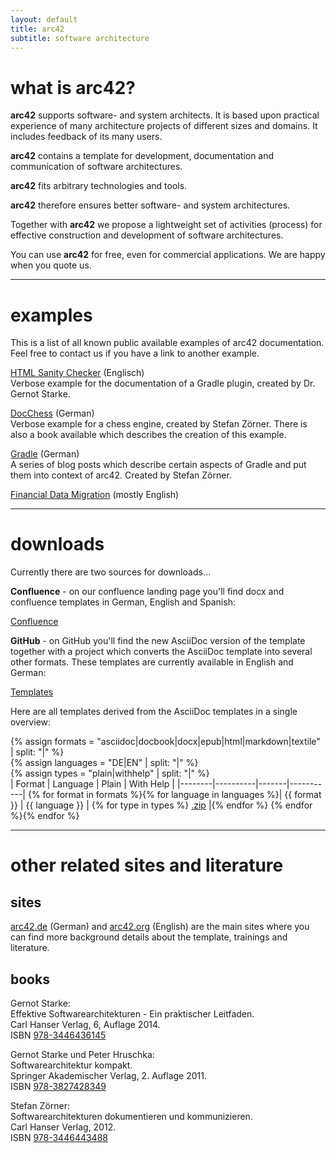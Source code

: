 ```yaml
---
layout: default
title: arc42
subtitle: software architecture
---
```


# what is arc42?

**arc42** supports software- and system architects. It is based upon practical experience of many architecture projects of different sizes and domains. It includes feedback of its many users.

**arc42** contains a template for development, documentation and communication of software architectures.

**arc42** fits arbitrary technologies and tools.

**arc42** therefore ensures better software- and system architectures.

Together with **arc42** we propose a lightweight set of activities (process) for effective construction and development of software architectures.

You can use **arc42** for free, even for commercial applications. We are happy when you quote us.

----

# examples

This is a list of all known public available examples of arc42 documentation.
Feel free to contact us if you have a link to another example.

[HTML Sanity Checker](http://aim42.github.io/htmlSanityCheck/hsc_arc42.html) (Englisch)  
Verbose example for the documentation of a Gradle plugin, created by Dr. Gernot Starke.

[DocChess](http://www.dokchess.de/dokchess/arc42/) (German)  
Verbose example for a chess engine, created by Stefan Z&ouml;rner. There is also a book available which describes the creation of this example.

[Gradle](http://www.embarc.de/arc42-starschnitt-gradle/) (German)  
A series of blog posts which describe certain aspects of Gradle and put them into context of arc42. Created by Stefan Z&ouml;rner.

[Financial Data Migration](http://confluence.arc42.org/display/migrationEg/Financial+Data+Migration) (mostly English)

----

# downloads

Currently there are two sources for downloads...

**Confluence** - on our confluence landing page you'll find docx and confluence templates in German, English and Spanish:

<p>
  <section id="confluence" class="clearfix" >
    <a href="http://confluence.arc42.org/display/LANDINGZON/landing+zone" id="download" class="button"><span>Confluence</span></a>
  </section>
</p>

**GitHub** - on GitHub you'll find the new AsciiDoc version of the template together with a project which converts the AsciiDoc template into several other formats. These templates are currently available in English and German:

<p>
  <section id="downloads" class="clearfix">
    <a href="https://github.com/arc42/arc42-template" id="view-on-github" class="button"><span>Templates</span></a>
  </section>
</p>	

Here are all templates derived from the AsciiDoc templates in a single overview:

{% assign formats = "asciidoc|docbook|docx|epub|html|markdown|textile" | split: "|"  %}  
{% assign languages = "DE|EN" | split: "|"  %}  
{% assign types = "plain|withhelp" | split: "|"  %}  
| Format | Language | Plain | With Help |
|--------|----------|-------|-----------|
{% for format in formats %}{% for language in languages %}| {{ format }} | {{ language }} | {% for type in types %} [.zip](https://github.com/arc42/arc42-template/blob/gh-pages/dist/arc42-template-{{language}}-{{type}}-{{format}}.zip?raw=true) |{% endfor %}
{% endfor %}{% endfor %}

----

# other related sites and literature

## sites

[arc42.de](http://arc42.de) (German) and [arc42.org](http://arc42.org) (English) are the main sites where you can find more background details about the template, trainings and literature.

## books

Gernot Starke:  
Effektive Softwarearchitekturen - Ein praktischer Leitfaden.  
Carl Hanser Verlag, 6, Auflage 2014.  
ISBN [978-3446436145](https://www.google.de/search?q=978-3446436145)  

Gernot Starke und Peter Hruschka:  
Softwarearchitektur kompakt.  
Springer Akademischer Verlag, 2. Auflage 2011.  
ISBN [978-3827428349](https://www.google.de/search?q=978-3827428349)  

Stefan Z&ouml;rner:  
Softwarearchitekturen dokumentieren und kommunizieren.  
Carl Hanser Verlag, 2012.  
ISBN [978-3446443488](https://www.google.de/search?q=978-3446443488)  
